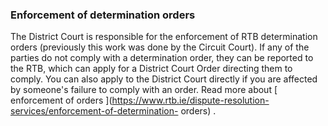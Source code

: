 ###  Enforcement of determination orders

The District Court is responsible for the enforcement of RTB determination
orders (previously this work was done by the Circuit Court). If any of the
parties do not comply with a determination order, they can be reported to the
RTB, which can apply for a District Court Order directing them to comply. You
can also apply to the District Court directly if you are affected by someone's
failure to comply with an order. Read more about [ enforcement of orders
](https://www.rtb.ie/dispute-resolution-services/enforcement-of-determination-
orders) .
